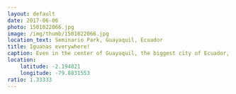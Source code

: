 ```yaml
---
layout: default
date: 2017-06-06
photo: 1501022066.jpg
image: /img/thumb/1501022066.jpg
location_text: Seminario Park, Guayaquil, Ecuador
title: Iguanas everywhere!
caption: Even in the center of Guayaquil, the biggest city of Ecuador, lays a small park with hundreds of Iguanas living there. No need to go to the Galapagos for that! haha
location:
    latitude: -2.194821
    longitude: -79.8831553
ratio: 1.33333
---
```


